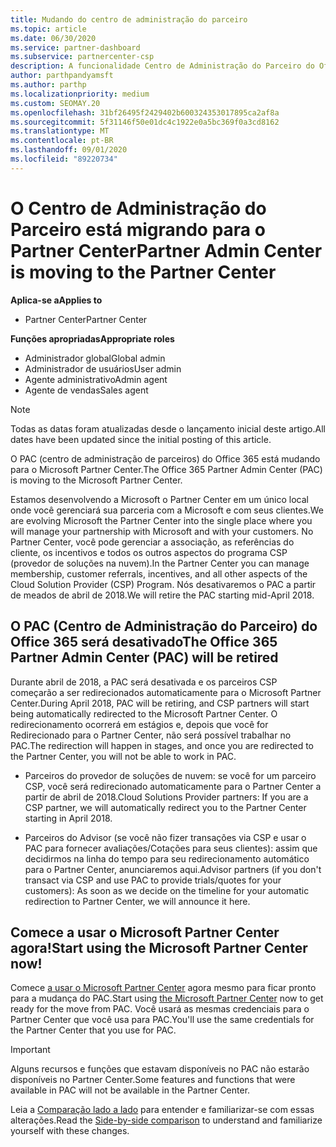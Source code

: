 ```yaml
---
title: Mudando do centro de administração do parceiro
ms.topic: article
ms.date: 06/30/2020
ms.service: partner-dashboard
ms.subservice: partnercenter-csp
description: A funcionalidade Centro de Administração do Parceiro do Office 365 está mudando para o Partner Center.
author: parthpandyamsft
ms.author: parthp
ms.localizationpriority: medium
ms.custom: SEOMAY.20
ms.openlocfilehash: 31bf26495f2429402b600324353017895ca2af8a
ms.sourcegitcommit: 5f31146f50e01dc4c1922e0a5bc369f0a3cd8162
ms.translationtype: MT
ms.contentlocale: pt-BR
ms.lasthandoff: 09/01/2020
ms.locfileid: "89220734"
---
```

# <a name="partner-admin-center-is-moving-to-the-partner-center"></a><span data-ttu-id="6f839-103">O Centro de Administração do Parceiro está migrando para o Partner Center</span><span class="sxs-lookup"><span data-stu-id="6f839-103">Partner Admin Center is moving to the Partner Center</span></span>

<span data-ttu-id="6f839-104">**Aplica-se a**</span><span class="sxs-lookup"><span data-stu-id="6f839-104">**Applies to**</span></span>

- <span data-ttu-id="6f839-105">Partner Center</span><span class="sxs-lookup"><span data-stu-id="6f839-105">Partner Center</span></span>

<span data-ttu-id="6f839-106">**Funções apropriadas**</span><span class="sxs-lookup"><span data-stu-id="6f839-106">**Appropriate roles**</span></span>
- <span data-ttu-id="6f839-107">Administrador global</span><span class="sxs-lookup"><span data-stu-id="6f839-107">Global admin</span></span>
- <span data-ttu-id="6f839-108">Administrador de usuários</span><span class="sxs-lookup"><span data-stu-id="6f839-108">User admin</span></span>
- <span data-ttu-id="6f839-109">Agente administrativo</span><span class="sxs-lookup"><span data-stu-id="6f839-109">Admin agent</span></span>
- <span data-ttu-id="6f839-110">Agente de vendas</span><span class="sxs-lookup"><span data-stu-id="6f839-110">Sales agent</span></span>

> [!NOTE]  
> <span data-ttu-id="6f839-111">Todas as datas foram atualizadas desde o lançamento inicial deste artigo.</span><span class="sxs-lookup"><span data-stu-id="6f839-111">All dates have been updated since the initial posting of this article.</span></span>

<span data-ttu-id="6f839-112">O PAC (centro de administração de parceiros) do Office 365 está mudando para o Microsoft Partner Center.</span><span class="sxs-lookup"><span data-stu-id="6f839-112">The Office 365 Partner Admin Center (PAC) is moving to the Microsoft Partner Center.</span></span>

<span data-ttu-id="6f839-113">Estamos desenvolvendo a Microsoft o Partner Center em um único local onde você gerenciará sua parceria com a Microsoft e com seus clientes.</span><span class="sxs-lookup"><span data-stu-id="6f839-113">We are evolving Microsoft the Partner Center into the single place where you will manage your partnership with Microsoft and with your customers.</span></span> <span data-ttu-id="6f839-114">No Partner Center, você pode gerenciar a associação, as referências do cliente, os incentivos e todos os outros aspectos do programa CSP (provedor de soluções na nuvem).</span><span class="sxs-lookup"><span data-stu-id="6f839-114">In the Partner Center you can manage membership, customer referrals, incentives, and all other aspects of the Cloud Solution Provider (CSP) Program.</span></span> <span data-ttu-id="6f839-115">Nós desativaremos o PAC a partir de meados de abril de 2018.</span><span class="sxs-lookup"><span data-stu-id="6f839-115">We will retire the PAC starting mid-April 2018.</span></span>

## <a name="the-office-365-partner-admin-center-pac-will-be-retired"></a><span data-ttu-id="6f839-116">O PAC (Centro de Administração do Parceiro) do Office 365 será desativado</span><span class="sxs-lookup"><span data-stu-id="6f839-116">The Office 365 Partner Admin Center (PAC) will be retired</span></span>

<span data-ttu-id="6f839-117">Durante abril de 2018, a PAC será desativada e os parceiros CSP começarão a ser redirecionados automaticamente para o Microsoft Partner Center.</span><span class="sxs-lookup"><span data-stu-id="6f839-117">During April 2018, PAC will be retiring, and CSP partners will start being automatically redirected to the Microsoft Partner Center.</span></span> <span data-ttu-id="6f839-118">O redirecionamento ocorrerá em estágios e, depois que você for Redirecionado para o Partner Center, não será possível trabalhar no PAC.</span><span class="sxs-lookup"><span data-stu-id="6f839-118">The redirection will happen in stages, and once you are redirected to the Partner Center, you will not be able to work in PAC.</span></span> 

- <span data-ttu-id="6f839-119">Parceiros do provedor de soluções de nuvem: se você for um parceiro CSP, você será redirecionado automaticamente para o Partner Center a partir de abril de 2018.</span><span class="sxs-lookup"><span data-stu-id="6f839-119">Cloud Solutions Provider partners: If you are a CSP partner, we will automatically redirect you to the Partner Center starting in April 2018.</span></span>

- <span data-ttu-id="6f839-120">Parceiros do Advisor (se você não fizer transações via CSP e usar o PAC para fornecer avaliações/Cotações para seus clientes): assim que decidirmos na linha do tempo para seu redirecionamento automático para o Partner Center, anunciaremos aqui.</span><span class="sxs-lookup"><span data-stu-id="6f839-120">Advisor partners (if you don't transact via CSP and use PAC to provide trials/quotes for your customers): As soon as we decide on the timeline for your automatic redirection to Partner Center, we will announce it here.</span></span>

## <a name="start-using-the-microsoft-partner-center-now"></a><span data-ttu-id="6f839-121">Comece a usar o Microsoft Partner Center agora!</span><span class="sxs-lookup"><span data-stu-id="6f839-121">Start using the Microsoft Partner Center now!</span></span>

<span data-ttu-id="6f839-122">Comece [a usar o Microsoft Partner Center](https://partnercenter.microsoft.com/) agora mesmo para ficar pronto para a mudança do PAC.</span><span class="sxs-lookup"><span data-stu-id="6f839-122">Start using [the Microsoft Partner Center](https://partnercenter.microsoft.com/) now to get ready for the move from PAC.</span></span>  <span data-ttu-id="6f839-123">Você usará as mesmas credenciais para o Partner Center que você usa para PAC.</span><span class="sxs-lookup"><span data-stu-id="6f839-123">You'll use the same credentials for the Partner Center that you use for PAC.</span></span>

> [!IMPORTANT]  
> <span data-ttu-id="6f839-124">Alguns recursos e funções que estavam disponíveis no PAC não estarão disponíveis no Partner Center.</span><span class="sxs-lookup"><span data-stu-id="6f839-124">Some features and functions that were available in PAC will not be available in the Partner Center.</span></span>

 <span data-ttu-id="6f839-125">Leia a [Comparação lado a lado](moving-from-pac-to-pc.md) para entender e familiarizar-se com essas alterações.</span><span class="sxs-lookup"><span data-stu-id="6f839-125">Read the [Side-by-side comparison](moving-from-pac-to-pc.md) to understand and familiarize yourself with these changes.</span></span> 